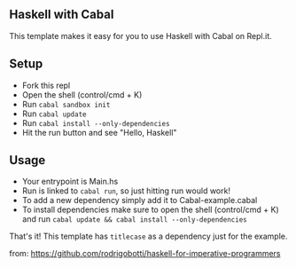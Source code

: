## Haskell with Cabal

This template makes it easy for you to use Haskell with Cabal on Repl.it. 

## Setup

- Fork this repl
- Open the shell (control/cmd + K) 
- Run `cabal sandbox init`
- Run `cabal update`
- Run `cabal install --only-dependencies`
- Hit the run button and see "Hello, Haskell"

## Usage

- Your entrypoint is Main.hs
- Run is linked to `cabal run`, so just hitting run would work!
- To add a new dependency simply add it to Cabal-example.cabal
- To install dependencies make sure to open the shell (control/cmd + K) and run `cabal update && cabal install --only-dependencies`

That's it! This template has `titlecase` as a dependency just for the example.



from: https://github.com/rodrigobotti/haskell-for-imperative-programmers
